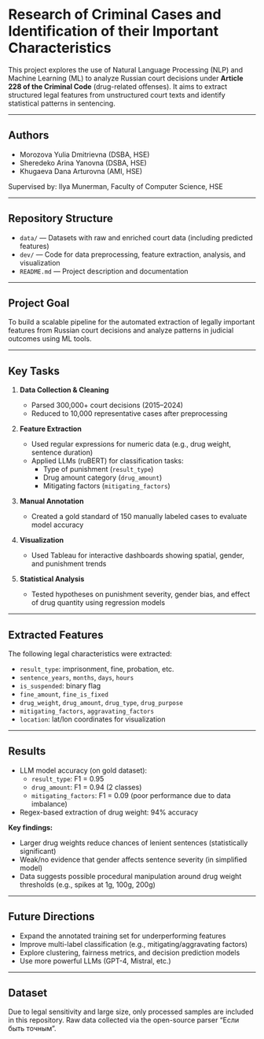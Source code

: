 # Research of Criminal Cases and Identification of their Important Characteristics

This project explores the use of Natural Language Processing (NLP) and Machine Learning (ML) to analyze Russian court decisions under **Article 228 of the Criminal Code** (drug-related offenses). It aims to extract structured legal features from unstructured court texts and identify statistical patterns in sentencing.

---

## Authors

- Morozova Yulia Dmitrievna (DSBA, HSE)
- Sheredeko Arina Yanovna (DSBA, HSE)
- Khugaeva Dana Arturovna (AMI, HSE)

Supervised by: Ilya Munerman, Faculty of Computer Science, HSE

---

## Repository Structure

- `data/` — Datasets with raw and enriched court data (including predicted features)
- `dev/` — Code for data preprocessing, feature extraction, analysis, and visualization
- `README.md` — Project description and documentation

---

## Project Goal

To build a scalable pipeline for the automated extraction of legally important features from Russian court decisions and analyze patterns in judicial outcomes using ML tools.

---

## Key Tasks

1. **Data Collection & Cleaning**
   - Parsed 300,000+ court decisions (2015–2024)
   - Reduced to 10,000 representative cases after preprocessing

2. **Feature Extraction**
   - Used regular expressions for numeric data (e.g., drug weight, sentence duration)
   - Applied LLMs (ruBERT) for classification tasks:
     - Type of punishment (`result_type`)
     - Drug amount category (`drug_amount`)
     - Mitigating factors (`mitigating_factors`)

3. **Manual Annotation**
   - Created a gold standard of 150 manually labeled cases to evaluate model accuracy

4. **Visualization**
   - Used Tableau for interactive dashboards showing spatial, gender, and punishment trends

5. **Statistical Analysis**
   - Tested hypotheses on punishment severity, gender bias, and effect of drug quantity using regression models

---

## Extracted Features

The following legal characteristics were extracted:

- `result_type`: imprisonment, fine, probation, etc.
- `sentence_years`, `months`, `days`, `hours`
- `is_suspended`: binary flag
- `fine_amount`, `fine_is_fixed`
- `drug_weight`, `drug_amount`, `drug_type`, `drug_purpose`
- `mitigating_factors`, `aggravating_factors`
- `location`: lat/lon coordinates for visualization

---

## Results

- LLM model accuracy (on gold dataset):
  - `result_type`: F1 = 0.95
  - `drug_amount`: F1 = 0.94 (2 classes)
  - `mitigating_factors`: F1 = 0.09 (poor performance due to data imbalance)
- Regex-based extraction of drug weight: 94% accuracy

**Key findings:**
- Larger drug weights reduce chances of lenient sentences (statistically significant)
- Weak/no evidence that gender affects sentence severity (in simplified model)
- Data suggests possible procedural manipulation around drug weight thresholds (e.g., spikes at 1g, 100g, 200g)

---

## Future Directions

- Expand the annotated training set for underperforming features
- Improve multi-label classification (e.g., mitigating/aggravating factors)
- Explore clustering, fairness metrics, and decision prediction models
- Use more powerful LLMs (GPT-4, Mistral, etc.)

---

## Dataset

Due to legal sensitivity and large size, only processed samples are included in this repository. Raw data collected via the open-source parser “Если быть точным”.
